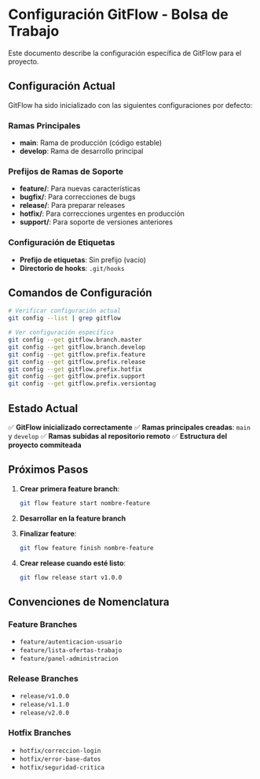 # Configuración GitFlow - Bolsa de Trabajo

Este documento describe la configuración específica de GitFlow para el proyecto.

## Configuración Actual

GitFlow ha sido inicializado con las siguientes configuraciones por defecto:

### Ramas Principales
- **main**: Rama de producción (código estable)
- **develop**: Rama de desarrollo principal

### Prefijos de Ramas de Soporte
- **feature/**: Para nuevas características
- **bugfix/**: Para correcciones de bugs
- **release/**: Para preparar releases
- **hotfix/**: Para correcciones urgentes en producción
- **support/**: Para soporte de versiones anteriores

### Configuración de Etiquetas
- **Prefijo de etiquetas**: Sin prefijo (vacío)
- **Directorio de hooks**: `.git/hooks`

## Comandos de Configuración

```bash
# Verificar configuración actual
git config --list | grep gitflow

# Ver configuración específica
git config --get gitflow.branch.master
git config --get gitflow.branch.develop
git config --get gitflow.prefix.feature
git config --get gitflow.prefix.release
git config --get gitflow.prefix.hotfix
git config --get gitflow.prefix.support
git config --get gitflow.prefix.versiontag
```

## Estado Actual

✅ **GitFlow inicializado correctamente**
✅ **Ramas principales creadas**: `main` y `develop`
✅ **Ramas subidas al repositorio remoto**
✅ **Estructura del proyecto commiteada**

## Próximos Pasos

1. **Crear primera feature branch**:
   ```bash
   git flow feature start nombre-feature
   ```

2. **Desarrollar en la feature branch**

3. **Finalizar feature**:
   ```bash
   git flow feature finish nombre-feature
   ```

4. **Crear release cuando esté listo**:
   ```bash
   git flow release start v1.0.0
   ```

## Convenciones de Nomenclatura

### Feature Branches
- `feature/autenticacion-usuario`
- `feature/lista-ofertas-trabajo`
- `feature/panel-administracion`

### Release Branches
- `release/v1.0.0`
- `release/v1.1.0`
- `release/v2.0.0`

### Hotfix Branches
- `hotfix/correccion-login`
- `hotfix/error-base-datos`
- `hotfix/seguridad-critica`
